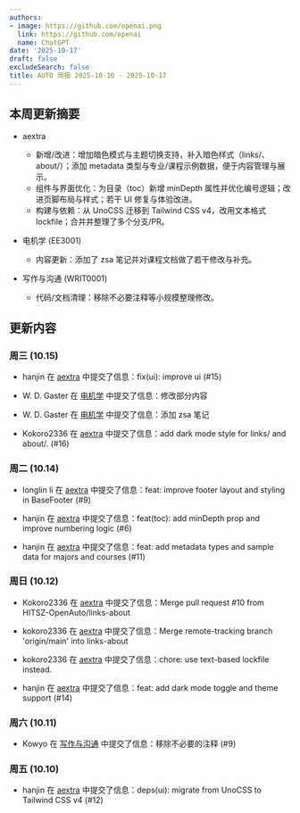 ```yaml
---
authors:
- image: https://github.com/openai.png
  link: https://github.com/openai
  name: ChatGPT
date: '2025-10-17'
draft: false
excludeSearch: false
title: AUTO 周报 2025-10-10 - 2025-10-17
---
```


## 本周更新摘要

- aextra
  - 新增/改进：增加暗色模式与主题切换支持，补入暗色样式（links/、about/）；添加 metadata 类型与专业/课程示例数据，便于内容管理与展示。
  - 组件与界面优化：为目录（toc）新增 minDepth 属性并优化编号逻辑；改进页脚布局与样式；若干 UI 修复与体验改进。
  - 构建与依赖：从 UnoCSS 迁移到 Tailwind CSS v4，改用文本格式 lockfile；合并并整理了多个分支/PR。

- 电机学 (EE3001)
  - 内容更新：添加了 zsa 笔记并对课程文档做了若干修改与补充。

- 写作与沟通 (WRIT0001)
  - 代码/文档清理：移除不必要注释等小规模整理修改。

## 更新内容

### 周三 (10.15)

- hanjin 在 [aextra](https://github.com/HITSZ-OpenAuto/aextra) 中提交了信息：fix(ui): improve ui (#15)

- W. D. Gaster 在 [电机学](https://github.com/HITSZ-OpenAuto/EE3001) 中提交了信息：修改部分内容

- W. D. Gaster 在 [电机学](https://github.com/HITSZ-OpenAuto/EE3001) 中提交了信息：添加 zsa 笔记

- Kokoro2336 在 [aextra](https://github.com/HITSZ-OpenAuto/aextra) 中提交了信息：add dark mode style for links/ and about/. (#16)

### 周二 (10.14)

- longlin li 在 [aextra](https://github.com/HITSZ-OpenAuto/aextra) 中提交了信息：feat: improve footer layout and styling in BaseFooter (#9)

- hanjin 在 [aextra](https://github.com/HITSZ-OpenAuto/aextra) 中提交了信息：feat(toc): add minDepth prop and improve numbering logic (#6)

- hanjin 在 [aextra](https://github.com/HITSZ-OpenAuto/aextra) 中提交了信息：feat: add metadata types and sample data for majors and courses (#11)

### 周日 (10.12)

- Kokoro2336 在 [aextra](https://github.com/HITSZ-OpenAuto/aextra) 中提交了信息：Merge pull request #10 from HITSZ-OpenAuto/links-about

- kokoro2336 在 [aextra](https://github.com/HITSZ-OpenAuto/aextra) 中提交了信息：Merge remote-tracking branch 'origin/main' into links-about

- kokoro2336 在 [aextra](https://github.com/HITSZ-OpenAuto/aextra) 中提交了信息：chore: use text-based lockfile instead.

- hanjin 在 [aextra](https://github.com/HITSZ-OpenAuto/aextra) 中提交了信息：feat: add dark mode toggle and theme support (#14)

### 周六 (10.11)

- Kowyo 在 [写作与沟通](https://github.com/HITSZ-OpenAuto/WRIT0001) 中提交了信息：移除不必要的注释 (#9)

### 周五 (10.10)

- hanjin 在 [aextra](https://github.com/HITSZ-OpenAuto/aextra) 中提交了信息：deps(ui): migrate from UnoCSS to Tailwind CSS v4 (#12)

